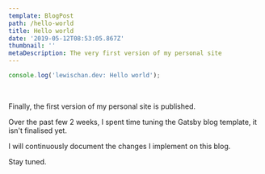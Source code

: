 ```yaml
---
template: BlogPost
path: /hello-world
title: Hello world
date: '2019-05-12T08:53:05.867Z'
thumbnail: ''
metaDescription: The very first version of my personal site
---
```


```JavaScript
console.log('lewischan.dev: Hello world');
```

&nbsp;
&nbsp;

Finally, the first version of my personal site is published.

Over the past few 2 weeks, I spent time tuning the Gatsby blog template,
it isn't finalised yet.

I will continuously document the changes I implement on this blog.

Stay tuned.
